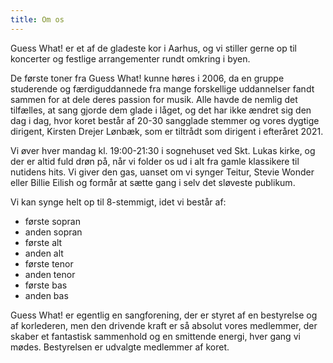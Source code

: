 ```yaml
---
title: Om os
---
```

Guess What! er et af de gladeste kor i Aarhus, og vi stiller gerne op til koncerter og festlige arrangementer rundt omkring i byen.

De første toner fra Guess What! kunne høres i  2006, da en gruppe studerende og færdiguddannede fra mange forskellige uddannelser  fandt sammen for at dele deres passion for musik. Alle havde de nemlig det tilfælles, at sang gjorde dem glade i låget, og det har ikke ændret sig den dag i dag, hvor koret består af 20-30 sangglade stemmer og vores dygtige dirigent, Kirsten Drejer Lønbæk, som er tiltrådt som dirigent i efteråret 2021.

Vi øver hver mandag kl. 19:00-21:30 i sognehuset ved Skt. Lukas kirke, og der er altid fuld drøn på, når vi folder os ud i alt fra gamle klassikere til nutidens hits. Vi giver den gas, uanset om vi synger Teitur, Stevie Wonder eller Billie Eilish og formår at sætte gang i selv det sløveste publikum.

Vi kan synge helt op til 8-stemmigt, idet vi består af:

- første sopran
- anden sopran
- første alt
- anden alt
- første tenor 
- anden tenor
- første bas
- anden bas

Guess What! er egentlig en sangforening, der er styret af en bestyrelse og af korlederen, men den drivende kraft er så absolut vores medlemmer, der skaber et fantastisk sammenhold og en smittende energi, hver gang vi mødes. Bestyrelsen er udvalgte medlemmer af koret.

